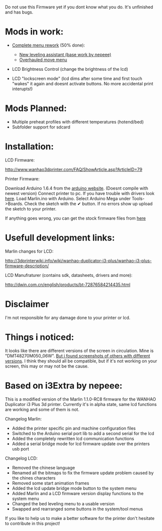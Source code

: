 Do not use this Firmware yet if you dont know what you do. It's unfinished and has bugs.

# Mods in work:
- [Complete menu rework](http://imgur.com/VQiZ4BC) (50% done):
  - [New leveling assistant (base work by nepeee)](http://i.imgur.com/D5bKZYu.png)
  - [Overhauled move menu](http://i.imgur.com/48AXclL.png)
  
- LCD Brightness Control (change the brightness of the lcd)
- LCD "lockscreen mode" (lcd dims after some time and first touch "wakes" it again and doesnt activate buttons. No more accidental print interupts!)

# Mods Planned:
- Multiple preheat profiles with different temperatures (hotend/bed)
- Subfolder support for sdcard

# Installation:

LCD Firmware:

http://www.wanhao3dprinter.com/FAQ/ShowArticle.asp?ArticleID=79

Printer Firmware:

Download Arduino 1.6.4 from the [arduino website](https://www.arduino.cc/en/main/OldSoftwareReleases). (Doesnt compile with newest version)
Connect printer to pc. If you have trouble with drivers look [here](http://3dprinterwiki.info/wiki/wanhao-duplicator-i3-plus/wanhao-i3-plus-documentation-factory-files/ch340x-driver-information/).
Load Marlin.ino with Arduino. Select Arduino Mega under Tools->Boards.
Check the sketch with the ✔ button. If no errors show up upload the sketch to your printer.

If anything goes wrong, you can get the stock firmware files from [here](http://www.wanhao3dprinter.com/FAQ/ShowArticle.asp?ArticleID=79)

# Usefull development links:

Marlin changes for LCD:

http://3dprinterwiki.info/wiki/wanhao-duplicator-i3-plus/wanhao-i3-plus-firmware-description/

LCD Manufraturer (contains sdk, datasheets, drivers and more):

http://dwin.com.cn/english/products/bt-72876584214435.html


# Disclaimer

I'm not responsible for any damage done to your printer or lcd.

# Things i noticed:

It looks like there are different versions of the screen in circulation. Mine is "DMT48270M050_06W". [But i found screenshots of others with different versions](https://i2.wp.com/3dprinterwiki.info/wp-content/uploads/2016/09/IMG_8041.jpeg). I think they should all be compatible, but if it's not working on your screen, this may or may not be the cause.



# Based on i3Extra by nepeee:

This is a modified version of the Marlin 1.1.0-RC8 firmware for the WANHAO Duplicator i3 Plus 3d printer.
Currently it's in alpha state, same lcd functions are working and some of them is not.

Changelog Marlin:
- Added the printer specific pin and machine configuration files
- Switched to the Arduino serial port lib to add a second serial for the lcd
- Added the completely rewritten lcd communication functions
- Added a serial bridge mode for lcd firmware update over the printers usb port

Changelog LCD:
- Removed the chinese language
- Renamed all the bitmaps to fix the firmware update problem caused by the chines characters
- Removed some start animation frames
- Added the lcd update bridge mode button to the system menu
- Added Marlin and a LCD firmware version display functions to the system menu 
- Changed the bed leveling menu to a usable version
- Swapped and rearranged some buttons in the system/tool menus

If you like to help us to make a better software for the printer don't hesitate to contribute in this project!
